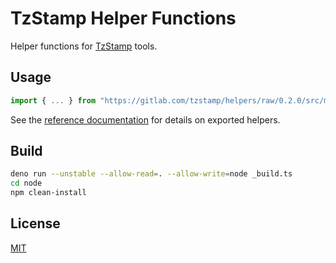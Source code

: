 # TzStamp Helper Functions

Helper functions for [TzStamp] tools.

## Usage

```js
import { ... } from "https://gitlab.com/tzstamp/helpers/raw/0.2.0/src/mod.ts";
```

See the [reference documentation] for details on exported helpers.

## Build

```sh
deno run --unstable --allow-read=. --allow-write=node _build.ts
cd node
npm clean-install
```

## License

[MIT](license.txt)

[TzStamp]: https://tzstamp.io
[reference documentation]: https://doc.deno.land/https/gitlab.com/tzstamp/helpers/raw/0.2.0/src/mod.ts
